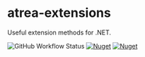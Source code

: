 # atrea-extensions
Useful extension methods for .NET.

![GitHub Workflow Status](https://img.shields.io/github/workflow/status/itabaiyu/atrea-extensions/dotnetcore)
[![Nuget](https://img.shields.io/nuget/v/atrea.extensions)](https://www.nuget.org/packages/Atrea.Extensions/)
[![Nuget](https://img.shields.io/nuget/dt/atrea.extensions)](https://www.nuget.org/packages/Atrea.Extensions/)
